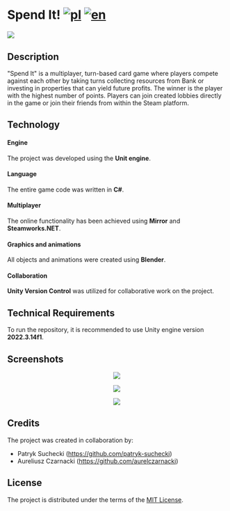 # Spend It! [![pl](https://img.shields.io/badge/lang-pl-red.svg)](https://github.com/aurelczarnacki/Train-the-game/blob/main/README.pl.md) [![en](https://img.shields.io/badge/lang-en-blue.svg)](https://github.com/aurelczarnacki/Train-the-game/blob/main/README.md)

<img align="center" src="https://github.com/aurelczarnacki/Spend-it-/blob/main/Screenshots/SpendItMain.png?raw=true">
&nbsp;


## Description
"Spend It" is a multiplayer, turn-based card game where players compete against each other by taking turns collecting resources from Bank or investing in properties that can yield future profits. The winner is the player with the highest number of points. Players can join created lobbies directly in the game or join their friends from within the Steam platform.

## Technology 
#### Engine
The project was developed using the **Unit engine**. 

#### Language
The entire game code was written in **C#**.

#### Multiplayer
The online functionality has been achieved using **Mirror** and **Steamworks.NET**.

#### Graphics and animations
All objects and animations were created using **Blender**.

#### Collaboration
**Unity Version Control** was utilized for collaborative work on the project.

## Technical Requirements
To run the repository, it is recommended to use Unity engine version **2022.3.14f1**.

## Screenshots
<p align="center">
<img src="https://github.com/aurelczarnacki/Spend-it-/blob/main/Screenshots/Spend1.png?raw=true">
</p>

<p align="center">
<img src="https://github.com/aurelczarnacki/Spend-it-/blob/main/Screenshots/Spend2.png?raw=true">
</p>

<p align="center">
<img src="https://github.com/aurelczarnacki/Spend-it-/blob/main/Screenshots/Spend3.png?raw=true">
</p>

## Credits
The project was created in collaboration by:
- Patryk Suchecki (https://github.com/patryk-suchecki)
- Aureliusz Czarnacki (https://github.com/aurelczarnacki)

## License
The project is distributed under the terms of the [MIT License](LICENSE).
